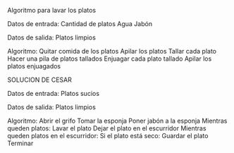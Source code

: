 Algoritmo para lavar los platos

Datos de entrada:
    Cantidad de platos
    Agua
    Jabón

Datos de salida:
    Platos limpios

Algoritmo:
    Quitar comida de los platos
    Apilar los platos
    Tallar cada plato
    Hacer una pila de platos tallados
    Enjuagar cada plato tallado
    Apilar los platos enjuagados


SOLUCION DE CESAR

Datos de entrada:
Platos sucios

Datos de salida:
Platos limpios

Algoritmo:
Abrir el grifo
Tomar la esponja
Poner jabón a la esponja
Mientras queden platos:
    Lavar el plato
    Dejar el plato en el escurridor
    Mientras queden platos en el escurridor:
        Si el plato está seco:
            Guardar el plato
Terminar